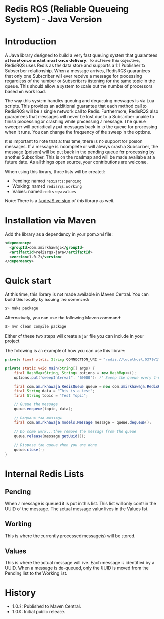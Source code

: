 Redis RQS (Reliable Queueing System) - Java Version
===================================================

# Introduction
A Java library designed to build a very fast queuing system that guarantees **at least once and at most once delivery**. To achieve this objective, RedisRQS uses Redis as the data store and supports a 1:1 Publisher to Subscriber relationship. When a message arrives, RedisRQS guarantees that only one Subscriber will ever receive a message for processing regardless of the number of Subscribers listening for the same topic in the queue. This should allow a system to scale out the number of processors based on work load.

The way this system handles queuing and dequeuing messages is via Lua scripts. This provides an additional guarantee that each method call to RedisRQS will be a single network call to Redis. Furthermore, RedisRQS also guarantees that messages will never be lost due to a Subscriber unable to finish processing or crashing while processing a message. The queue sweeper will periodically put messages back in to the queue for processing when it runs. You can change the frequency of the sweep in the options.

It is important to note that at this time, there is no support for poison messages. If a message is incomplete or will always crash a Subscriber, the message (poison) will be put back in the pending queue for processing by another Subscriber. This is on the roadmap and will be made available at a future date. As all things open source, your contributions are welcome.

When using this library, three lists will be created:

- Pending: named `redisrqs:pending`
- Working: named `redisrqs:working`
- Values: named `redisrqs:values`

Note: There is a [NodeJS version](https://github.com/akhawaja/redisrqs) of this library as well.

# Installation via Maven

Add the library as a dependency in your pom.xml file:

``` xml
<dependency>
  <groupId>com.amirkhawaja</groupId>
  <artifactId>redisrqs-java</artifactId>
  <version>1.0.2</version>
</dependency>
```

# Quick start
At this time, this library is not made available in Maven Central. You can build this locally by issuing the command:

``` bash
$> make package
```

Alternatively, you can use the following Maven command:

``` bash
$> mvn clean compile package
```

Either of these two steps will create a `jar` file you can include in your project. 

The following is an example of how you can use this library:

``` java
private final static String CONNECTION_URI = "redis://localhost:6379/1";

private static void main(String[] args) {
    final HashMap<String, String> options = new HashMap<>();
    options.put("sweepInterval", "60000"); // Sweep the queue every 1-minute
    
    final com.amirkhawaja.RedisQueue queue = new com.amirkhawaja.RedisQueue(CONNECTION_URI, options);
    final String data = "This is a test";
    final String topic = "Test Topic";

    // Queue the message
    queue.enqueue(topic, data);
    
    // Dequeue the message
    final com.amirkhawaja.models.Message message = queue.dequeue();
    
    // Do some work...then remove the message from the queue
    queue.release(message.getUuid());
     
    // Dispose the queue when you are done
    queue.close();
}
```

# Internal Redis Lists
## Pending
When a message is queued it is put in this list. This list will only contain
the UUID of the message. The actual message value lives in the Values list.

## Working
This is where the currently processed message(s) will be stored.

## Values
This is where the actual message will live. Each message is identified
by a UUID. When a message is de-queued, only the UUID is moved from the
Pending list to the Working list.

# History
- 1.0.2: Published to Maven Central.
- 1.0.0: Initial public release.
